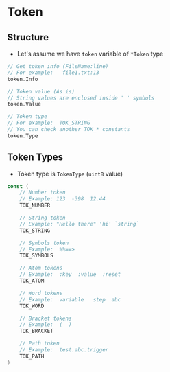 # Token

## Structure
* Let's assume we have `token` variable of `*Token` type
```go
// Get token info (FileName:line)
// For example:   file1.txt:13
token.Info

// Token value (As is)
// String values are enclosed inside ' ' symbols
token.Value

// Token type
// For example:  TOK_STRING
// You can check another TOK_* constants
token.Type
```


## Token Types
* Token type is `TokenType` (`uint8` value)
```go
const (
    // Number token
    // Example: 123  -398  12.44
	TOK_NUMBER

    // String token
    // Example: "Hello there" 'hi' `string`
	TOK_STRING

    // Symbols token
    // Example:  %%==> 
	TOK_SYMBOLS

    // Atom tokens
    // Example:  :key  :value  :reset
	TOK_ATOM

    // Word tokens
    // Example:  variable   step  abc
	TOK_WORD

    // Bracket tokens
    // Example:  (  )
	TOK_BRACKET

    // Path token 
    // Example:  test.abc.trigger
	TOK_PATH
)
```